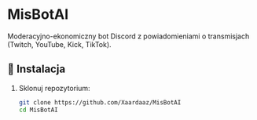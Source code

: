 # MisBotAI

Moderacyjno-ekonomiczny bot Discord z powiadomieniami o transmisjach (Twitch, YouTube, Kick, TikTok).

## 📌 Instalacja
1. Sklonuj repozytorium:
   ```bash
   git clone https://github.com/Xaardaaz/MisBotAI
   cd MisBotAI
